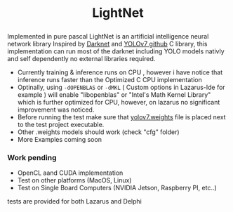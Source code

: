 ﻿# <p align="center">LightNet</p>
Implemented in pure pascal LightNet is an artificial intelligence neural network library Inspired by 
[Darknet](https://pjreddie.com/darknet) and [YOLOv7 github](https://github.com/AlexeyAB/darknet) C library, 
this implementation can run most of the darknet including YOLO models nativly and self dependently no external libraries required.

- Currently training & inference runs on CPU , however i have notice that inference runs faster than the Optimized C CPU implementation
- Optinally, using `-dOPENBLAS`  or `-dMKL` ( Custom options in Lazarus-Ide for example ) will enable "libopenblas" or "Intel's Math Kernel Library" which is further optimized for CPU, however, on lazarus no significant improvement was noticed.
- Before running the test make sure that [yolov7.weights](https://sourceforge.net/projects/darknet-yolo.mirror/files/yolov4/) file is placed next to the test project executable.
- Other .weights models should work (check "cfg" folder) 
- More Examples coming soon


### Work pending 
- OpenCL aand CUDA implementation
- Test on other platforms (MacOS, Linux)
- Test on Single Board Computers (NVIDIA Jetson, Raspberry PI, etc..)


tests are provided for both Lazarus and Delphi